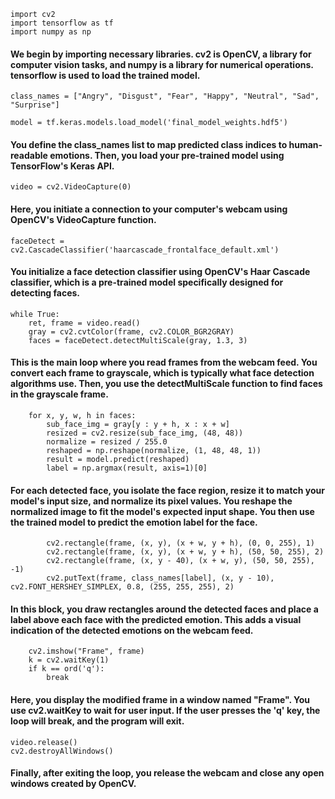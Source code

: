 ```
import cv2
import tensorflow as tf
import numpy as np
```
#### We begin by importing necessary libraries. cv2 is OpenCV, a library for computer vision tasks, and numpy is a library for numerical operations. tensorflow is used to load the trained model.

```
class_names = ["Angry", "Disgust", "Fear", "Happy", "Neutral", "Sad", "Surprise"]

model = tf.keras.models.load_model('final_model_weights.hdf5')
```
#### You define the class_names list to map predicted class indices to human-readable emotions. Then, you load your pre-trained model using TensorFlow's Keras API.

```
video = cv2.VideoCapture(0)
```
#### Here, you initiate a connection to your computer's webcam using OpenCV's VideoCapture function.

```
faceDetect = cv2.CascadeClassifier('haarcascade_frontalface_default.xml')
```

#### You initialize a face detection classifier using OpenCV's Haar Cascade classifier, which is a pre-trained model specifically designed for detecting faces.

```
while True:
    ret, frame = video.read()
    gray = cv2.cvtColor(frame, cv2.COLOR_BGR2GRAY)
    faces = faceDetect.detectMultiScale(gray, 1.3, 3)
```
#### This is the main loop where you read frames from the webcam feed. You convert each frame to grayscale, which is typically what face detection algorithms use. Then, you use the detectMultiScale function to find faces in the grayscale frame.

```
    for x, y, w, h in faces:
        sub_face_img = gray[y : y + h, x : x + w]
        resized = cv2.resize(sub_face_img, (48, 48))
        normalize = resized / 255.0
        reshaped = np.reshape(normalize, (1, 48, 48, 1))
        result = model.predict(reshaped)
        label = np.argmax(result, axis=1)[0]
```

#### For each detected face, you isolate the face region, resize it to match your model's input size, and normalize its pixel values. You reshape the normalized image to fit the model's expected input shape. You then use the trained model to predict the emotion label for the face.

```
        cv2.rectangle(frame, (x, y), (x + w, y + h), (0, 0, 255), 1)
        cv2.rectangle(frame, (x, y), (x + w, y + h), (50, 50, 255), 2)
        cv2.rectangle(frame, (x, y - 40), (x + w, y), (50, 50, 255), -1)
        cv2.putText(frame, class_names[label], (x, y - 10), cv2.FONT_HERSHEY_SIMPLEX, 0.8, (255, 255, 255), 2)
```

#### In this block, you draw rectangles around the detected faces and place a label above each face with the predicted emotion. This adds a visual indication of the detected emotions on the webcam feed.

```
    cv2.imshow("Frame", frame)
    k = cv2.waitKey(1)
    if k == ord('q'):
        break
```
#### Here, you display the modified frame in a window named "Frame". You use cv2.waitKey to wait for user input. If the user presses the 'q' key, the loop will break, and the program will exit.

```
video.release()
cv2.destroyAllWindows()
```
#### Finally, after exiting the loop, you release the webcam and close any open windows created by OpenCV.